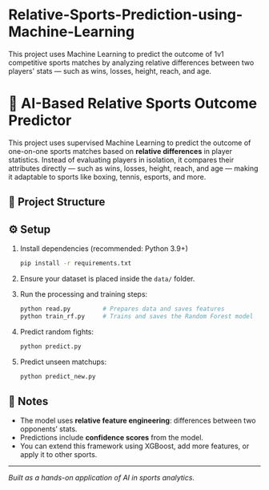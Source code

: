 # Relative-Sports-Prediction-using-Machine-Learning
This project uses Machine Learning to predict the outcome of 1v1 competitive sports matches by analyzing relative differences between two players' stats — such as wins, losses, height, reach, and age.
# 🧠 AI-Based Relative Sports Outcome Predictor

This project uses supervised Machine Learning to predict the outcome of one-on-one sports matches based on **relative differences** in player statistics. Instead of evaluating players in isolation, it compares their attributes directly — such as wins, losses, height, reach, and age — making it adaptable to sports like boxing, tennis, esports, and more.

## 📁 Project Structure


## ⚙️ Setup

1. Install dependencies (recommended: Python 3.9+)
    ```bash
    pip install -r requirements.txt
    ```

2. Ensure your dataset is placed inside the `data/` folder.

3. Run the processing and training steps:
    ```bash
    python read.py         # Prepares data and saves features
    python train_rf.py     # Trains and saves the Random Forest model
    ```

4. Predict random fights:
    ```bash
    python predict.py
    ```

5. Predict unseen matchups:
    ```bash
    python predict_new.py
    ```

## 📌 Notes

- The model uses **relative feature engineering**: differences between two opponents’ stats.
- Predictions include **confidence scores** from the model.
- You can extend this framework using XGBoost, add more features, or apply it to other sports.

---

*Built as a hands-on application of AI in sports analytics.*
